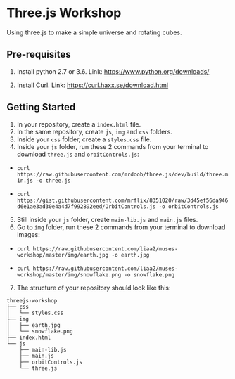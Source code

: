 # Three.js Workshop

Using three.js to make a simple universe and rotating cubes.

## Pre-requisites
1. Install python 2.7 or 3.6. Link: https://www.python.org/downloads/

2. Install Curl. Link: https://curl.haxx.se/download.html




## Getting Started
1. In your repository, create a `index.html` file.
2. In the same repository, create `js`, `img` and `css` folders.
3. Inside your `css` folder, create a `styles.css` file.
4. Inside your `js` folder, run these 2 commands from your terminal to download `three.js` and `orbitControls.js`: 
- `curl https://raw.githubusercontent.com/mrdoob/three.js/dev/build/three.min.js -o three.js`

- `curl https://gist.githubusercontent.com/mrflix/8351020/raw/3d45ef56da946d6e1ae3ad30e4a4d7f992892eed/OrbitControls.js -o orbitControls.js`
5. Still inside your `js` folder, create `main-lib.js` and `main.js` files.
6. Go to `img` folder, run these 2 commands from your terminal to download images:

- `curl https://raw.githubusercontent.com/liaa2/muses-workshop/master/img/earth.jpg -o earth.jpg`


- `curl https://raw.githubusercontent.com/liaa2/muses-workshop/master/img/snowflake.png -o snowflake.png`
7. The structure of your repository should look like this:

```
threejs-workshop
├── css
│   └── styles.css
├── img
│   ├── earth.jpg
│   └── snowflake.png
├── index.html
└── js
    ├── main-lib.js
    ├── main.js
    ├── orbitControls.js
    └── three.js
```